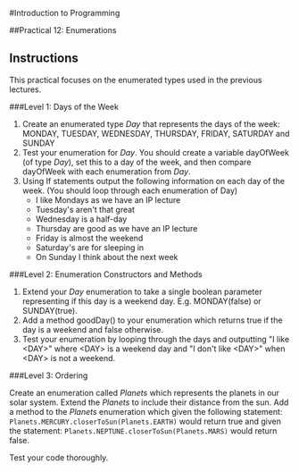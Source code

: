#Introduction to Programming

##Practical 12: Enumerations 

## Instructions

This practical focuses on the enumerated types used in the previous lectures.

###Level 1: Days of the Week

1. Create an enumerated type _Day_ that represents the days of the week:
MONDAY, TUESDAY, WEDNESDAY, THURSDAY, FRIDAY, SATURDAY and 
SUNDAY
2. Test your enumeration for _Day_. You should create a variable dayOfWeek (of type _Day_), set this to a day of the week, and then compare dayOfWeek with each enumeration from _Day_.
3. Using If statements output the following information on each day of the week. (You should loop through each enumeration of Day)
   - I like Mondays as we have an IP lecture
   - Tuesday's aren't that great
   - Wednesday is a half-day
   - Thursday are good as we have an IP lecture
   - Friday is almost the weekend
   - Saturday's are for sleeping in
   - On Sunday I think about the next week

###Level 2: Enumeration Constructors and Methods

1. Extend your _Day_ enumeration to take a single boolean parameter representing if this day is a weekend day. E.g. MONDAY(false) or SUNDAY(true).
2. Add a method goodDay() to your enumeration which returns true if the day is a weekend and false otherwise.
3. Test your enumeration by looping through the days and outputting "I like \<DAY>" where \<DAY> is a weekend day and "I don't like \<DAY>" when \<DAY> is not a weekend.

###Level 3: Ordering

Create an enumeration called _Planets_ which represents the planets in our solar system. Extend the _Planets_ to include their distance from the sun. Add a method to the _Planets_ enumeration which given the following statement:
   ```Planets.MERCURY.closerToSun(Planets.EARTH)```
would return true and given the statement:
```Planets.NEPTUNE.closerToSun(Planets.MARS)```
would return false.

Test your code thoroughly.